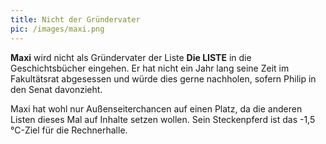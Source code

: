 ```yaml
---
title: Nicht der Gründervater
pic: /images/maxi.png
---
```


**Maxi** wird nicht als Gründervater der Liste **Die LISTE** in die Geschichtsbücher eingehen.
Er hat nicht ein Jahr lang seine Zeit im Fakultätsrat abgesessen und würde dies gerne nachholen, sofern Philip in den Senat davonzieht.

Maxi hat wohl nur Außenseiterchancen auf einen Platz, da die anderen Listen dieses Mal auf Inhalte setzen wollen. Sein Steckenpferd ist das -1,5 °C-Ziel für die Rechnerhalle.
